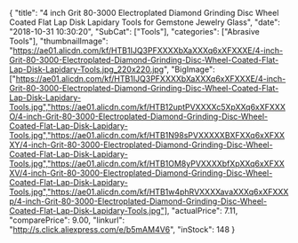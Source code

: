{
	"title": "4  inch Grit 80-3000 Electroplated Diamond Grinding Disc Wheel Coated Flat Lap Disk Lapidary Tools for Gemstone Jewelry Glass",
	"date": "2018-10-31 10:30:20",
	"SubCat": ["Tools"],
	"categories": ["Abrasive Tools"],
	"thumbnailImage": "https://ae01.alicdn.com/kf/HTB1IJQ3PFXXXXbXaXXXq6xXFXXXE/4-inch-Grit-80-3000-Electroplated-Diamond-Grinding-Disc-Wheel-Coated-Flat-Lap-Disk-Lapidary-Tools.jpg_220x220.jpg",
	"BigImage": ["https://ae01.alicdn.com/kf/HTB1IJQ3PFXXXXbXaXXXq6xXFXXXE/4-inch-Grit-80-3000-Electroplated-Diamond-Grinding-Disc-Wheel-Coated-Flat-Lap-Disk-Lapidary-Tools.jpg","https://ae01.alicdn.com/kf/HTB12uptPVXXXXc5XpXXq6xXFXXXO/4-inch-Grit-80-3000-Electroplated-Diamond-Grinding-Disc-Wheel-Coated-Flat-Lap-Disk-Lapidary-Tools.jpg","https://ae01.alicdn.com/kf/HTB1N98sPVXXXXXBXFXXq6xXFXXXY/4-inch-Grit-80-3000-Electroplated-Diamond-Grinding-Disc-Wheel-Coated-Flat-Lap-Disk-Lapidary-Tools.jpg","https://ae01.alicdn.com/kf/HTB1OM8yPVXXXXbfXpXXq6xXFXXXV/4-inch-Grit-80-3000-Electroplated-Diamond-Grinding-Disc-Wheel-Coated-Flat-Lap-Disk-Lapidary-Tools.jpg","https://ae01.alicdn.com/kf/HTB1w4phRVXXXXavaXXXq6xXFXXXp/4-inch-Grit-80-3000-Electroplated-Diamond-Grinding-Disc-Wheel-Coated-Flat-Lap-Disk-Lapidary-Tools.jpg"],
	"actualPrice": 7.11,
	"comparePrice": 9.00,
	"linkurl": "http://s.click.aliexpress.com/e/b5mAM4V6",
	"inStock": 148
}
